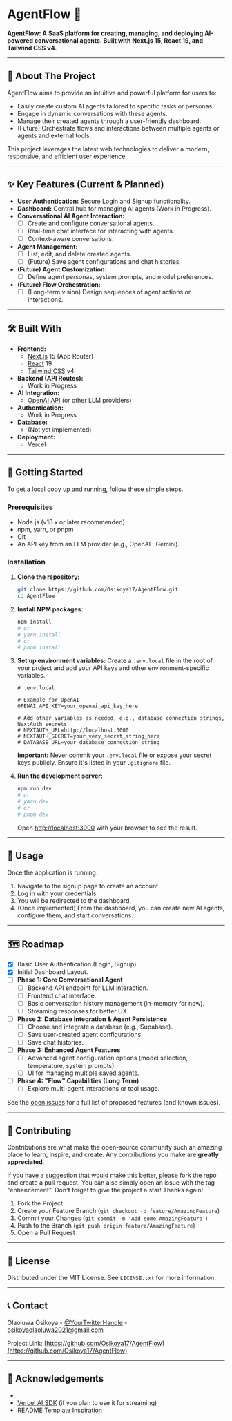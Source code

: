 # AgentFlow 🌊

**AgentFlow: A SaaS platform for creating, managing, and deploying AI-powered conversational agents. Built with Next.js 15, React 19, and Tailwind CSS v4.**

<!-- Optional: Add badges here later, e.g., build status, license, etc. -->
<!-- ![Build Status](...) ![License](...) -->

---

## 🌟 About The Project

AgentFlow aims to provide an intuitive and powerful platform for users to:

- Easily create custom AI agents tailored to specific tasks or personas.
- Engage in dynamic conversations with these agents.
- Manage their created agents through a user-friendly dashboard.
- (Future) Orchestrate flows and interactions between multiple agents or agents and external tools.

This project leverages the latest web technologies to deliver a modern, responsive, and efficient user experience.

---

## ✨ Key Features (Current & Planned)

- **User Authentication:** Secure Login and Signup functionality.
- **Dashboard:** Central hub for managing AI agents (Work in Progress).
- **Conversational AI Agent Interaction:**
  - [ ] Create and configure conversational agents.
  - [ ] Real-time chat interface for interacting with agents.
  - [ ] Context-aware conversations.
- **Agent Management:**
  - [ ] List, edit, and delete created agents.
  - [ ] (Future) Save agent configurations and chat histories.
- **(Future) Agent Customization:**
  - [ ] Define agent personas, system prompts, and model preferences.
- **(Future) Flow Orchestration:**
  - [ ] (Long-term vision) Design sequences of agent actions or interactions.

---

## 🛠️ Built With

- **Frontend:**
  - [Next.js](https://nextjs.org/) 15 (App Router)
  - [React](https://reactjs.org/) 19
  - [Tailwind CSS](https://tailwindcss.com/) v4
- **Backend (API Routes):**
  - Work in Progress
- **AI Integration:**
  - [OpenAI API](https://platform.openai.com/) (or other LLM providers)
- **Authentication:**
  - Work in Progress
- **Database:**
  - (Not yet implemented)
- **Deployment:**
  - Vercel

---

## 🚀 Getting Started

To get a local copy up and running, follow these simple steps.

### Prerequisites

- Node.js (v18.x or later recommended)
- npm, yarn, or pnpm
- Git
- An API key from an LLM provider (e.g., OpenAI , Gemini).

### Installation

1.  **Clone the repository:**

    ```bash
    git clone https://github.com/Osikoya17/AgentFlow.git
    cd AgentFlow
    ```

2.  **Install NPM packages:**

    ```bash
    npm install
    # or
    # yarn install
    # or
    # pnpm install
    ```

3.  **Set up environment variables:**
    Create a `.env.local` file in the root of your project and add your API keys and other environment-specific variables.

    ```env
    # .env.local

    # Example for OpenAI
    OPENAI_API_KEY=your_openai_api_key_here

    # Add other variables as needed, e.g., database connection strings, NextAuth secrets
    # NEXTAUTH_URL=http://localhost:3000
    # NEXTAUTH_SECRET=your_very_secret_string_here
    # DATABASE_URL=your_database_connection_string
    ```

    **Important:** Never commit your `.env.local` file or expose your secret keys publicly. Ensure it's listed in your `.gitignore` file.

4.  **Run the development server:**
    ```bash
    npm run dev
    # or
    # yarn dev
    # or
    # pnpm dev
    ```
    Open [http://localhost:3000](http://localhost:3000) with your browser to see the result.

---

## 📖 Usage

Once the application is running:

1.  Navigate to the signup page to create an account.
2.  Log in with your credentials.
3.  You will be redirected to the dashboard.
4.  (Once implemented) From the dashboard, you can create new AI agents, configure them, and start conversations.

<!-- Add screenshots or GIFs here later to show how it works -->

---

## 🗺️ Roadmap

- [x] Basic User Authentication (Login, Signup).
- [x] Initial Dashboard Layout.
- [ ] **Phase 1: Core Conversational Agent**
  - [ ] Backend API endpoint for LLM interaction.
  - [ ] Frontend chat interface.
  - [ ] Basic conversation history management (in-memory for now).
  - [ ] Streaming responses for better UX.
- [ ] **Phase 2: Database Integration & Agent Persistence**
  - [ ] Choose and integrate a database (e.g., Supabase).
  - [ ] Save user-created agent configurations.
  - [ ] Save chat histories.
- [ ] **Phase 3: Enhanced Agent Features**
  - [ ] Advanced agent configuration options (model selection, temperature, system prompts).
  - [ ] UI for managing multiple saved agents.
- [ ] **Phase 4: "Flow" Capabilities (Long Term)**
  - [ ] Explore multi-agent interactions or tool usage.

See the [open issues](https://github.com/Osikoya17/AgentFlow/issues) for a full list of proposed features (and known issues).

---

## 🤝 Contributing

Contributions are what make the open-source community such an amazing place to learn, inspire, and create. Any contributions you make are **greatly appreciated**.

If you have a suggestion that would make this better, please fork the repo and create a pull request. You can also simply open an issue with the tag "enhancement".
Don't forget to give the project a star! Thanks again!

1.  Fork the Project
2.  Create your Feature Branch (`git checkout -b feature/AmazingFeature`)
3.  Commit your Changes (`git commit -m 'Add some AmazingFeature'`)
4.  Push to the Branch (`git push origin feature/AmazingFeature`)
5.  Open a Pull Request

---

## 📄 License

Distributed under the MIT License. See `LICENSE.txt` for more information.

<!-- Create a LICENSE.txt file with the MIT license text if you choose this license -->

---

## 📞 Contact

Olaoluwa Osikoya - [@YourTwitterHandle](https://twitter.com/osikoyaolaoluwa) - osikoyaolaoluwa2021@gmail.com <!-- Update these -->

Project Link: [https://github.com/Osikoya17/AgentFlow](https://github.com/Osikoya17/AgentFlow)

---

## 🙏 Acknowledgements

- <!-- List any resources, libraries, or inspirations you want to thank -->
- [Vercel AI SDK](https://sdk.vercel.ai/) (if you plan to use it for streaming)
- [README Template Inspiration](https://github.com/othneildrew/Best-README-Template)
